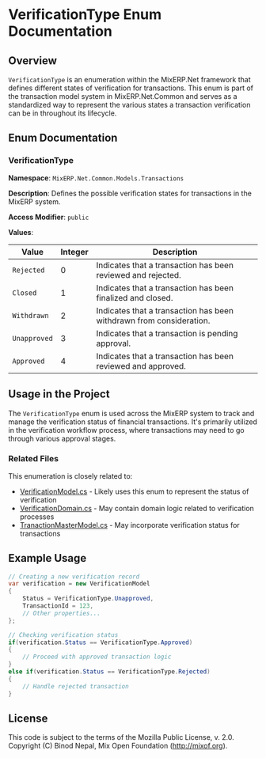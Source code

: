 # VerificationType Enum Documentation

## Overview

`VerificationType` is an enumeration within the MixERP.Net framework that defines different states of verification for transactions. This enum is part of the transaction model system in MixERP.Net.Common and serves as a standardized way to represent the various states a transaction verification can be in throughout its lifecycle.

## Enum Documentation

### VerificationType

**Namespace**: `MixERP.Net.Common.Models.Transactions`

**Description**: Defines the possible verification states for transactions in the MixERP system.

**Access Modifier**: `public`

**Values**:

| Value | Integer | Description |
|-------|---------|-------------|
| `Rejected` | 0 | Indicates that a transaction has been reviewed and rejected. |
| `Closed` | 1 | Indicates that a transaction has been finalized and closed. |
| `Withdrawn` | 2 | Indicates that a transaction has been withdrawn from consideration. |
| `Unapproved` | 3 | Indicates that a transaction is pending approval. |
| `Approved` | 4 | Indicates that a transaction has been reviewed and approved. |

## Usage in the Project

The `VerificationType` enum is used across the MixERP system to track and manage the verification status of financial transactions. It's primarily utilized in the verification workflow process, where transactions may need to go through various approval stages.

### Related Files

This enumeration is closely related to:

- [VerificationModel.cs](VerificationModel.md) - Likely uses this enum to represent the status of verification
- [VerificationDomain.cs](VerificationDomain.md) - May contain domain logic related to verification processes
- [TranactionMasterModel.cs](TranactionMasterModel.md) - May incorporate verification status for transactions

## Example Usage

```csharp
// Creating a new verification record
var verification = new VerificationModel
{
    Status = VerificationType.Unapproved,
    TransactionId = 123,
    // Other properties...
};

// Checking verification status
if(verification.Status == VerificationType.Approved)
{
    // Proceed with approved transaction logic
}
else if(verification.Status == VerificationType.Rejected)
{
    // Handle rejected transaction
}
```

## License

This code is subject to the terms of the Mozilla Public License, v. 2.0.
Copyright (C) Binod Nepal, Mix Open Foundation (http://mixof.org).